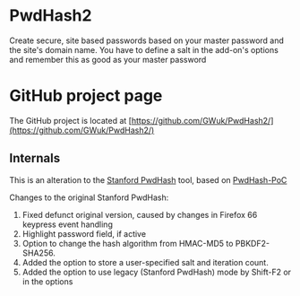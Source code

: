 # PwdHash2
Create secure, site based passwords based on your master password and the site's domain name.
You have to define a salt in the add-on's options and remember this as good as your master password

# GitHub project page
The GitHub project is located at [https://github.com/GWuk/PwdHash2/](https://github.com/GWuk/PwdHash2/)

## Internals
This is an alteration to the [Stanford PwdHash](https://www.pwdhash.com/) tool, based on [PwdHash-PoC](https://github.com/llewelld/pwdhash-poc) 

Changes to the original Stanford PwdHash:
1. Fixed defunct original version, caused by changes in Firefox 66 keypress event handling
2. Highlight password field, if active
3. Option to change the hash algorithm from HMAC-MD5 to PBKDF2-SHA256.
4. Added the option to store a user-specified salt and iteration count.
5. Added the option to use legacy (Stanford PwdHash) mode by Shift-F2 or in the options